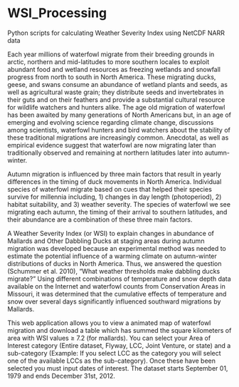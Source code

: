 # WSI_Processing
Python scripts for calculating Weather Severity Index using NetCDF NARR data

Each year millions of waterfowl migrate from their breeding grounds in arctic, northern and mid-latitudes to more southern locales to exploit abundant food and wetland resources as freezing wetlands and snowfall progress from north to south in North America. These migrating ducks, geese, and swans consume an abundance of wetland plants and seeds, as well as agricultural waste grain; they distribute seeds and invertebrates in their guts and on their feathers and provide a substantial cultural resource for wildlife watchers and hunters alike. The age old migration of waterfowl has been awaited by many generations of North Americans but, in an age of emerging and evolving science regarding climate change, discussions among scientists, waterfowl hunters and bird watchers about the stability of these traditional migrations are increasingly common. Anecdotal, as well as empirical evidence suggest that waterfowl are now migrating later than traditionally observed and remaining at northern latitudes later into autumn-winter. 

Autumn migration is influenced by three main factors that result in yearly differences in the timing of duck movements in North America. Individual species of waterfowl migrate based on cues that helped their species survive for millennia including, 1) changes in day length (photoperiod), 2) habitat suitability, and 3) weather severity. The species of waterfowl we see migrating each autumn, the timing of their arrival to southern latitudes, and their abundance are a combination of these three main factors. 

A Weather Severity Index (or WSI) to explain changes in abundance of Mallards and Other Dabbling Ducks at staging areas during autumn migration was developed because an experimental method was needed to estimate the potential influence of a warming climate on autumn-winter distributions of ducks in North America. Thus, we answered the question (Schummer et al. 2010), “What weather thresholds make dabbling ducks migrate?” Using different combinations of temperature and snow depth data available on the Internet and waterfowl counts from Conservation Areas in Missouri, it was determined that the cumulative effects of temperature and snow over several days significantly influenced southward migrations by Mallards. 

This web application allows you to view a animated map of waterfowl migration and download a table which has summed the square kilometers of area with WSI values ≥ 7.2 (for mallards). You can select your Area of Interest category (Entire dataset, Flyway, LCC, Joint Venture, or state) and a sub-category (Example: If you select LCC as the category you will select one of the available LCCs as the sub-category). Once these have been selected you must input dates of interest. The dataset starts September 01, 1979 and ends December 31st, 2012. 
